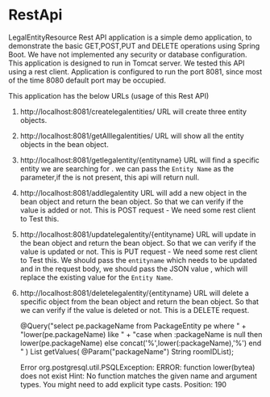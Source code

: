 # RestApi
LegalEntityResource Rest API application is a simple demo application, to demonstrate the basic GET,POST,PUT and DELETE operations using Spring Boot.
We have not implemented any security or database configuration.
This application is designed to run in Tomcat server.
We tested this API using a rest client.
Application is configured to run the port 8081, since most of the time 8080 default port may be occupied.

This application has the below URLs (usage of this Rest API)

1. http://localhost:8081/createlegalentities/  URL will create three entity objects.
2. http://localhost:8081/getAlllegalentities/  URL will show all the entity objects in the bean object.
3. http://localhost:8081/getlegalentity/{entityname}  URL will find a specific entity we are searching for .
   we can pass the `Entity Name` as the parameter,if the is not present, this api will return null.
4. http://localhost:8081/addlegalentity URL will add a new object in the bean object and return the bean object.
   So that we can verify if the value is added or not. This is POST request - We need some rest client to Test this.
5. http://localhost:8081/updatelegalentity/{entityname} URL will update in the bean object and return the bean object.
   So that we can verify if the value is updated or not. This is PUT request - We need some rest client to Test this.
   We should pass the `entityname` which needs to be updated and in the request body, we should pass the JSON value , which will replace the existing value for the `Entity Name`.
6. http://localhost:8081/deletelegalentity/{entityname} URL will delete a specific object from the bean object and return the bean object.
   So that we can verify if the value is deleted or not. This is a DELETE request.
   
     @Query("select pe.packageName from  PackageEntity pe where " +
            "lower(pe.packageName) like  " +
            "case when :packageName is null then lower(pe.packageName) else concat('%',lower(:packageName),'%') end " )
    List<String> getValues( @Param("packageName") String roomIDList);
   
   Error
   org.postgresql.util.PSQLException: ERROR: function lower(bytea) does not exist
  Hint: No function matches the given name and argument types. You might need to add explicit type casts.
  Position: 190
